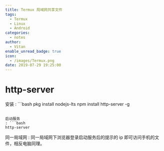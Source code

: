 ```yaml
---
title: Termux 局域网共享文件
tags:
  - Termux
  - Linux
  - Android
categories:
  - notes
author:
  - Vitan
enable_unread_badge: true
icon:
  - /images/Termux.png
date: 2019-07-29 19:25:00
---
```

# http-server
安装
: ```bash
  pkg install nodejs-lts
  npm install http-server -g
  ```

启动服务
: ```bash
  http-server
  ```

同一局域网
: 同一局域网下浏览器登录启动服务后的提示的 ip 即可访问手机的文件，相反电脑同理。
